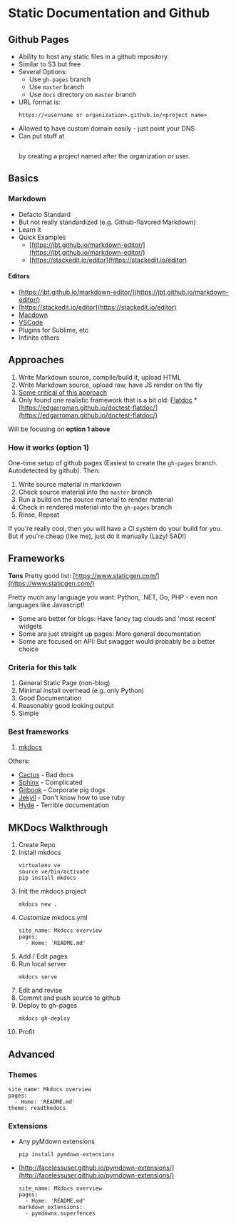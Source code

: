 # Static Documentation and Github

## Github Pages

 * Ability to host any static files in a github repository. 
 * Similar to S3 but free
 * Several Options:
   * Use `gh-pages` branch 
   * Use `master` branch 
   * Use `docs` directory on `master` branch
* URL format is: 
  ```
  https://<username or organization>.github.io/<project name>
  ```
* Allowed to have custom domain easily - just point your DNS
* Can put stuff at 
  ```https://<username or organization>.github.io/
  ```
  by creating a project named after the organization or user.
  
## Basics

### Markdown
 * Defacto Standard
 * But not really standardized (e.g. Github-flavored Markdown)
 * Learn it
 * Quick Examples
   * [https://jbt.github.io/markdown-editor/](https://jbt.github.io/markdown-editor/)
   * [https://stackedit.io/editor](https://stackedit.io/editor)

#### Editors
 * [https://jbt.github.io/markdown-editor/](https://jbt.github.io/markdown-editor/)
 * [https://stackedit.io/editor](https://stackedit.io/editor)
 * [Macdown](https://macdown.uranusjr.com/)
 * [VSCode](https://code.visualstudio.com/)
 * Plugins for Sublime, etc
 * Infinite others

## Approaches

 1. Write Markdown source, compile/build it, upload HTML
 2. Write Markdown source, upload raw, have JS render on the fly
   1. [Some critical of this approach](http://stackoverflow.com/questions/22793883/parse-markdown-on-the-fly)
   2. Only found one realistic framework that is a bit old: [Flatdoc](http://ricostacruz.com/flatdoc/#flatdoc)
     * [https://edgarroman.github.io/doctest-flatdoc/](https://edgarroman.github.io/doctest-flatdoc/)

Will be focusing on **option 1 above**

### How it works (option 1)

One-time setup of github pages (Easiest to create the `gh-pages` branch.  Autodetected by github).  Then:

 1. Write source material in markdown
 2. Check source material into the `master` branch
 3. Run a build on the source material to render material
 4. Check in rendered material into the `gh-pages` branch
 5. Rinse, Repeat

If you're really cool, then you will have a CI system do your build for you.  But if you're cheap (like me), just do it manually (Lazy!  SAD!)

## Frameworks

**Tons** Pretty good list: [https://www.staticgen.com/](https://www.staticgen.com/)

Pretty much any language you want: Python, .NET, Go, PHP - even non languages like Javascript!

 * Some are better for blogs: Have fancy tag clouds and 'most recent' widgets
 * Some are just straight up pages: More general documentation
 * Some are focused on API: But swagger would probably be a better choice

### Criteria for this talk

 1. General Static Page (non-blog)
 2. Minimal install overhead (e.g. only Python)
 5. Good Documentation
 3. Reasonably good looking output
 4. Simple

### Best frameworks

 1. [mkdocs](http://www.mkdocs.org/)

Others:

 * [Cactus](https://github.com/eudicots/Cactus) - Bad docs
 * [Sphinx](http://www.sphinx-doc.org/en/stable/index.html) - Complicated
 * [Gitbook](https://www.gitbook.com/) - Corporate pig dogs
 * [Jekyll](https://jekyllrb.com/) - Don't know how to use ruby
 * [Hyde](http://hyde.github.io) - Terrible documentation
 
## MKDocs Walkthrough

1. Create Repo
2. Install mkdocs
	```
	virtualenv ve
	source ve/bin/activate
	pip install mkdocs
	```
3. Init the mkdocs project
	```
	mkdocs new .
	```
4. Customize mkdocs.yml
   ```
   site_name: Mkdocs overview
   pages:
     - Home: 'README.md'
   ```
5. Add / Edit pages
6. Run local server
   ```
   mkdocs serve
   ```
7. Edit and revise
8. Commit and push source to github
9. Deploy to gh-pages
   ```
   mkdocs gh-deploy
   ```
10. Profit


## Advanced

### Themes

   ```
   site_name: Mkdocs overview
   pages:
     - Home: 'README.md'
   theme: readthedocs
   ```

### Extensions

* Any pyMdown extensions
  ```
  pip install pymdown-extensions
  ```
  
* [http://facelessuser.github.io/pymdown-extensions/](http://facelessuser.github.io/pymdown-extensions/)

   ```
   site_name: Mkdocs overview
   pages:
     - Home: 'README.md'
   markdown_extensions:
     - pymdownx.superfences
   ```























